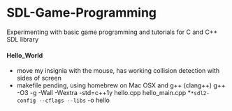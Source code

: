 # SDL-Game-Programming
 Experimenting with basic game programming and tutorials for C and C++ SDL library
 
#### Hello_World
  - move my insignia with the mouse, has working collision detection with sides of screen
  - makefile pending, using homebrew on Mac OSX and g++ (clang++) 
  g++ -O3 -g -Wall -Wextra -std=c++1y hello.cpp hello_main.cpp *`*sdl2-config --cflags --libs` -o hello
